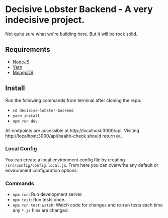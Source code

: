 # Decisive Lobster Backend - A very indecisive project.

Not quite sure what we're building here. But it will be rock solid.

## Requirements

- [NodeJS](https://nodejs.org/en/)
- [Yarn](https://yarnpkg.com/en/)
- [MongoDB](https://www.mongodb.com/)

## Install

Run the following commands from terminal after cloning the repo:

- `cd decisive-lobster-backend`
- `yarn install`
- `npm run dev`

All endpoints are accessible at http://localhost:3000/api. Visiting http://localhost:3000/api/health-check should return `OK`.

### Local Config

You can create a local environment config file by creating `/src/config/config.local.js`. From here you can overwrite any default or environment configuration options.

### Commands

- `npm run`: Run development server.
- `npm test`: Run tests once.
- `npm run test:watch`: Watch code for changes and re-run tests each time any `*.js` files are changed.
